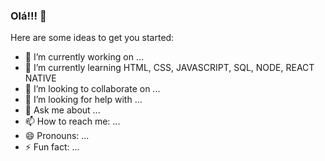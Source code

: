 ### Olá!!! 👋

Here are some ideas to get you started:

- 🔭 I’m currently working on ...
- 🌱 I’m currently learning HTML, CSS, JAVASCRIPT, SQL, NODE, REACT NATIVE
- 👯 I’m looking to collaborate on ...
- 🤔 I’m looking for help with ...
- 💬 Ask me about ...
- 📫 How to reach me: ...
- 😄 Pronouns: ...
- ⚡ Fun fact: ...
